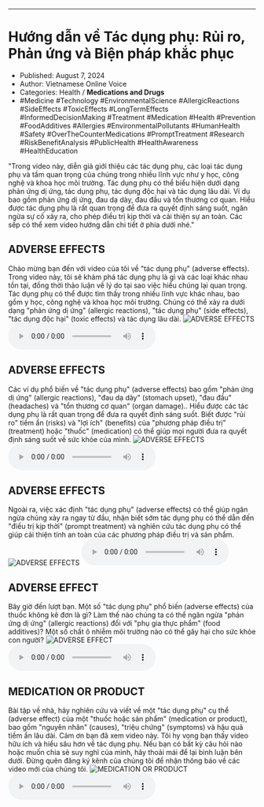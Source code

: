 
---

# Hướng dẫn về Tác dụng phụ: Rủi ro, Phản ứng và Biện pháp khắc phục

- Published: August 7, 2024
- Author: Vietnamese Online Voice
- Categories: Health / **Medications and Drugs**
- #Medicine #Technology #EnvironmentalScience #AllergicReactions #SideEffects #ToxicEffects #LongTermEffects #InformedDecisionMaking #Treatment #Medication #Health #Prevention #FoodAdditives #Allergies #EnvironmentalPollutants #HumanHealth #Safety #OverTheCounterMedications #PromptTreatment #Research #RiskBenefitAnalysis #PublicHealth #HealthAwareness #HealthEducation

"Trong video này, diễn giả giới thiệu các tác dụng phụ, các loại tác dụng phụ và tầm quan trọng của chúng trong nhiều lĩnh vực như y học, công nghệ và khoa học môi trường. Tác dụng phụ có thể biểu hiện dưới dạng phản ứng dị ứng, tác dụng phụ, tác dụng độc hại và tác dụng lâu dài. Ví dụ bao gồm phản ứng dị ứng, đau dạ dày, đau đầu và tổn thương cơ quan. Hiểu được tác dụng phụ là rất quan trọng để đưa ra quyết định sáng suốt, ngăn ngừa sự cố xảy ra, cho phép điều trị kịp thời và cải thiện sự an toàn. Các sếp có thể xem video hướng dẫn chi tiết ở phía dưới nhé."


## ADVERSE EFFECTS

Chào mừng bạn đến với video của tôi về "tác dụng phụ" (adverse effects). Trong video này, tôi sẽ khám phá tác dụng phụ là gì và các loại khác nhau tồn tại, đồng thời thảo luận về lý do tại sao việc hiểu chúng lại quan trọng. Tác dụng phụ có thể được tìm thấy trong nhiều lĩnh vực khác nhau, bao gồm y học, công nghệ và khoa học môi trường. Chúng có thể xảy ra dưới dạng "phản ứng dị ứng" (allergic reactions), "tác dụng phụ" (side effects), "tác dụng độc hại" (toxic effects) và tác dụng lâu dài.
![ADVERSE EFFECTS](https://http-archiver-apis-production-80.schnworks.com/storage/images/transitions/2024-08-07/transition--1351524744-Montserrat-Regular-7B1FA2.jpg)
<audio controls>
    <source src="https://http-archiver-apis-production-80.schnworks.com/storage/storage/audio/file-25629629795.mp3" type="audio/mpeg">
</audio>



## ADVERSE EFFECTS

Các ví dụ phổ biến về "tác dụng phụ" (adverse effects) bao gồm "phản ứng dị ứng" (allergic reactions), "đau dạ dày" (stomach upset), "đau đầu" (headaches) và "tổn thương cơ quan" (organ damage).. Hiểu được các tác dụng phụ là rất quan trọng để đưa ra quyết định sáng suốt. Biết được "rủi ro" tiềm ẩn (risks) và "lợi ích" (benefits) của "phương pháp điều trị" (treatment) hoặc "thuốc" (medication) có thể giúp mọi người đưa ra quyết định sáng suốt về sức khỏe của mình.
![ADVERSE EFFECTS](https://http-archiver-apis-production-80.schnworks.com/storage/images/transitions/2024-08-07/transition--11421613794-Montserrat-Thin-303F9F.jpg)
<audio controls>
    <source src="https://http-archiver-apis-production-80.schnworks.com/storage/storage/audio/file-38999555580.mp3" type="audio/mpeg">
</audio>



## ADVERSE EFFECTS

Ngoài ra, việc xác định "tác dụng phụ" (adverse effects) có thể giúp ngăn ngừa chúng xảy ra ngay từ đầu, nhận biết sớm tác dụng phụ có thể dẫn đến "điều trị kịp thời" (prompt treatment) và nghiên cứu tác dụng phụ có thể giúp cải thiện tính an toàn của các phương pháp điều trị và sản phẩm.
![ADVERSE EFFECTS](https://http-archiver-apis-production-80.schnworks.com/storage/images/transitions/2024-08-07/transition-7159339027-Montserrat-ExtraBold-303F9F.jpg)
<audio controls>
    <source src="https://http-archiver-apis-production-80.schnworks.com/storage/storage/audio/file-31599173392.mp3" type="audio/mpeg">
</audio>



## ADVERSE EFFECT

Bây giờ đến lượt bạn. Một số "tác dụng phụ" phổ biến (adverse effects) của thuốc không kê đơn là gì? Làm thế nào chúng ta có thể ngăn ngừa "phản ứng dị ứng" (allergic reactions) đối với "phụ gia thực phẩm" (food additives)? Một số chất ô nhiễm môi trường nào có thể gây hại cho sức khỏe con người?
![ADVERSE EFFECT](https://http-archiver-apis-production-80.schnworks.com/storage/images/transitions/2024-08-07/transition-11317283047-Montserrat-Medium-4A148C.jpg)
<audio controls>
    <source src="https://http-archiver-apis-production-80.schnworks.com/storage/storage/audio/file-1764258021.mp3" type="audio/mpeg">
</audio>



## MEDICATION OR PRODUCT

Bài tập về nhà, hãy nghiên cứu và viết về một "tác dụng phụ" cụ thể (adverse effect) của một "thuốc hoặc sản phẩm" (medication or product), bao gồm "nguyên nhân" (causes), "triệu chứng" (symptoms) và hậu quả tiềm ẩn lâu dài. Cảm ơn bạn đã xem video này. Tôi hy vọng bạn thấy video hữu ích và hiểu sâu hơn về tác dụng phụ. Nếu bạn có bất kỳ câu hỏi nào hoặc muốn chia sẻ suy nghĩ của mình, hãy thoải mái để lại bình luận bên dưới. Đừng quên đăng ký kênh của chúng tôi để nhận thông báo về các video mới của chúng tôi.
![MEDICATION OR PRODUCT](https://http-archiver-apis-production-80.schnworks.com/storage/images/transitions/2024-08-07/transition-32515588655-Montserrat-Regular-9C27B0.jpg)
<audio controls>
    <source src="https://http-archiver-apis-production-80.schnworks.com/storage/storage/audio/file-22229776080.mp3" type="audio/mpeg">
</audio>

